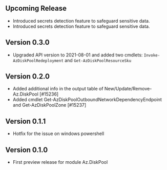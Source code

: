 <!--
    Please leave this section at the top of the change log.

    Changes for the upcoming release should go under the section titled "Upcoming Release", and should adhere to the following format:

    ## Upcoming Release
    * Overview of change #1
        - Additional information about change #1
    * Overview of change #2
        - Additional information about change #2
        - Additional information about change #2
    * Overview of change #3
    * Overview of change #4
        - Additional information about change #4

    ## YYYY.MM.DD - Version X.Y.Z (Previous Release)
    * Overview of change #1
        - Additional information about change #1
-->
## Upcoming Release
* Introduced secrets detection feature to safeguard sensitive data.
* Introduced secrets detection feature to safeguard sensitive data.

## Version 0.3.0
* Upgraded API version to 2021-08-01 and added two cmdlets: `Invoke-AzDiskPoolRedeployment` and `Get-AzDiskPoolResourceSku` 

## Version 0.2.0
* Added additional info in the output table of New/Update/Remove-Az.DiskPool [#15236]
* Added cmdlet Get-AzDiskPoolOutboundNetworkDependencyEndpoint and Get-AzDiskPoolZone [#15237]

## Version 0.1.1
* Hotfix for the issue on windows powershell

## Version 0.1.0
* First preview release for module Az.DiskPool

